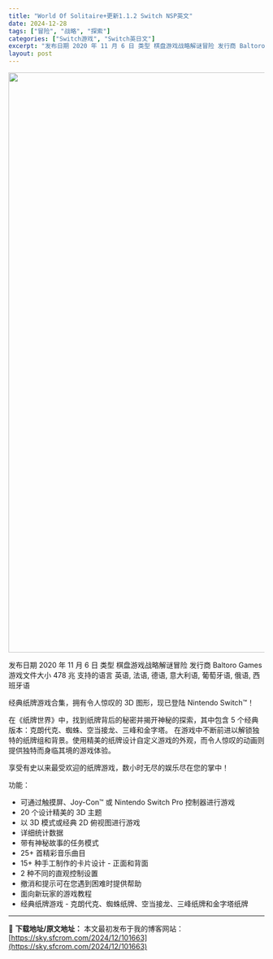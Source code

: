 ```yaml
---
title: "World Of Solitaire+更新1.1.2 Switch NSP英文"
date: 2024-12-28
tags: ["冒险", "战略", "探索"]
categories: ["Switch游戏", "Switch英日文"]
excerpt: "发布日期 2020 年 11 月 6 日 类型 棋盘游戏战略解谜冒险 发行商 Baltoro Games 游戏文件大小 478 兆 支持的语言 英语, 法语, 德语, 意大利语, 葡萄牙语, 俄语, 西班牙语 经典纸牌游戏合集，拥有令人惊叹的 3D 图形，现已登陆 Nintendo Switch™！&hellip;"
layout: post
---
```


<img class="aligncenter size-full wp-image-101664" src="https://sky.sfcrom.com/wp-content/uploads/2024/12/2024122812293860.webp" alt="" width="700" height="1142" />

发布日期 2020 年 11 月 6 日
类型 棋盘游戏战略解谜冒险
发行商 Baltoro Games
游戏文件大小 478 兆
支持的语言 英语, 法语, 德语, 意大利语, 葡萄牙语, 俄语, 西班牙语

经典纸牌游戏合集，拥有令人惊叹的 3D 图形，现已登陆 Nintendo Switch™！

在《纸牌世界》中，找到纸牌背后的秘密并揭开神秘的探索，其中包含 5 个经典版本：克朗代克、蜘蛛、空当接龙、三峰和金字塔。
在游戏中不断前进以解锁独特的纸牌组和背景。使用精美的纸牌设计自定义游戏的外观，而令人惊叹的动画则提供独特而身临其境的游戏体验。

享受有史以来最受欢迎的纸牌游戏，数小时无尽的娱乐尽在您的掌中！

功能：
* 可通过触摸屏、Joy-Con™ 或 Nintendo Switch Pro 控制器进行游戏
* 20 个设计精美的 3D 主题
* 以 3D 模式或经典 2D 俯视图进行游戏
* 详细统计数据
* 带有神秘故事的任务模式
* 25+ 首精彩音乐曲目
* 15+ 种手工制作的卡片设计 - 正面和背面
* 2 种不同的直观控制设置
* 撤消和提示可在您遇到困难时提供帮助
* 面向新玩家的游戏教程
* 经典纸牌游戏 - 克朗代克、蜘蛛纸牌、空当接龙、三峰纸牌和金字塔纸牌

---
📖 **下载地址/原文地址：** 本文最初发布于我的博客网站：[https://sky.sfcrom.com/2024/12/101663](https://sky.sfcrom.com/2024/12/101663)
